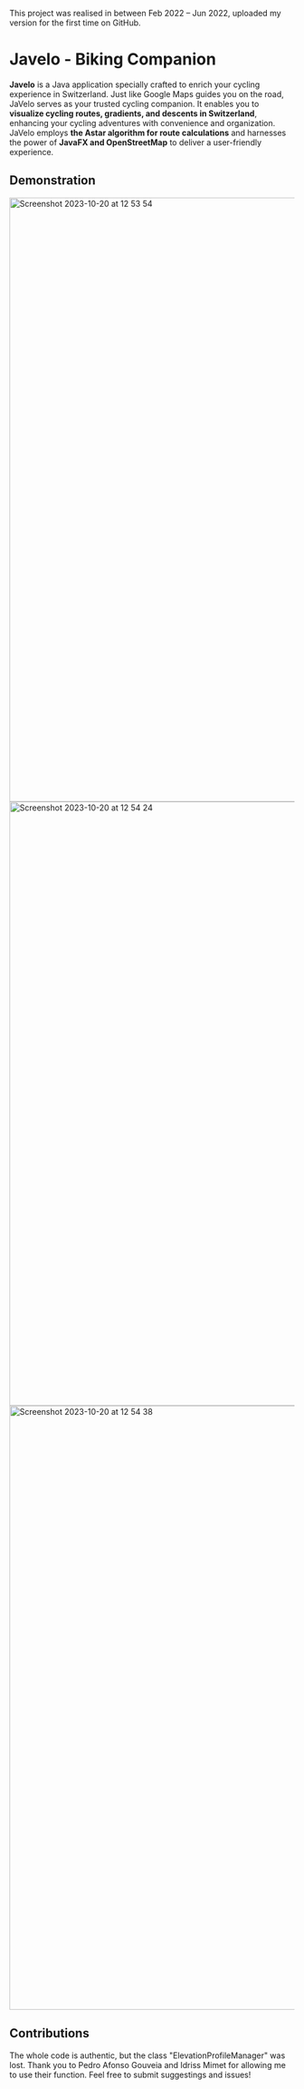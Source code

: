 This project was realised in between Feb 2022 – Jun 2022, uploaded my version for the first time on GitHub.

# Javelo - Biking Companion 

**Javelo** is a Java application specially crafted to enrich your cycling experience in Switzerland. 
Just like Google Maps guides you on the road, JaVelo serves as your trusted cycling companion. It enables you to **visualize cycling routes, gradients, and descents in Switzerland**, enhancing your cycling adventures with convenience and organization. 
JaVelo employs **the  Astar algorithm for route calculations** and harnesses the power of **JavaFX and OpenStreetMap** to deliver a user-friendly experience.

## Demonstration 

<img width="1065" alt="Screenshot 2023-10-20 at 12 53 54" src="https://github.com/noemacee/JAVELO/assets/100673718/b4281062-0a5f-4320-be23-07900ae35974">
<img width="1065" alt="Screenshot 2023-10-20 at 12 54 24" src="https://github.com/noemacee/JAVELO/assets/100673718/fb0e06a5-2d6e-4611-8874-bece3d1d9659">
<img width="1065" alt="Screenshot 2023-10-20 at 12 54 38" src="https://github.com/noemacee/JAVELO/assets/100673718/e7c4a31a-936f-4cb4-a240-89865079d06e">

## Contributions 

The whole code is authentic, but the class "ElevationProfileManager" was lost. Thank you to Pedro Afonso Gouveia and Idriss Mimet for allowing me to use their function.
Feel free to submit suggestings and issues!
